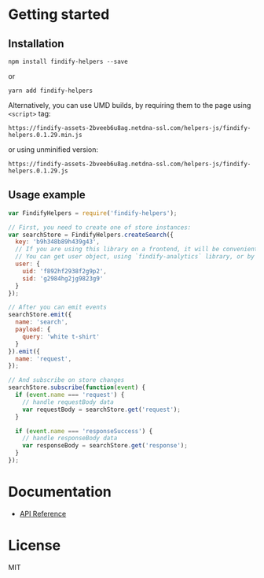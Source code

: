 # Getting started
## Installation
```
npm install findify-helpers --save
```
or
```
yarn add findify-helpers
```
Alternatively, you can use UMD builds, by requiring them to the page using `<script>` tag:
```
https://findify-assets-2bveeb6u8ag.netdna-ssl.com/helpers-js/findify-helpers.0.1.29.min.js
```
or using unminified version:
```
https://findify-assets-2bveeb6u8ag.netdna-ssl.com/helpers-js/findify-helpers.0.1.29.js
```

## Usage example
```javascript
var FindifyHelpers = require('findify-helpers');

// First, you need to create one of store instances:
var searchStore = FindifyHelpers.createSearch({
  key: 'b9h348b89h439g43',
  // If you are using this library on a frontend, it will be convenient for you to provide user once on initialization.
  // You can get user object, using `findify-analytics` library, or by manually getting data from cookies:
  user: {
    uid: 'f892hf2938f2g9p2',
    sid: 'g2984hg2jg9823g9'
  }
});

// After you can emit events
searchStore.emit({
  name: 'search',
  payload: {
    query: 'white t-shirt'
  }
}).emit({
  name: 'request',
});

// And subscribe on store changes
searchStore.subscribe(function(event) {
  if (event.name === 'request') {
    // handle requestBody data
    var requestBody = searchStore.get('request');
  }

  if (event.name === 'responseSuccess') {
    // handle responseBody data
    var responseBody = searchStore.get('response');
  }
});
```

# Documentation
- [API Reference](https://findify.readme.io/reference#initialization)

# License
MIT
